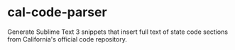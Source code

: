 # cal-code-parser
Generate Sublime Text 3 snippets that insert full text of state code sections from California's official code repository.
